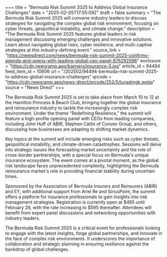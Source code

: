 +++
title = "Bermuda Risk Summit 2025 to Address Global Insurance Challenges"
date = "2025-02-05T17:55:09Z"
draft = false
summary = "The Bermuda Risk Summit 2025 will convene industry leaders to discuss strategies for navigating the complex global risk environment, focusing on cyber threats, geopolitical instability, and climate change."
description = "The Bermuda Risk Summit 2025 features global leaders in risk management discussing emerging challenges and innovative solutions. Learn about navigating global risks, cyber resilience, and multi-captive strategies at this industry-defining event."
source_link = "https://newsdirect.com/news/bermuda-risk-summit-2025-confirms-agenda-and-opens-with-leading-global-ceo-panel-876292596"
enclosure = "https://cdn.newsramp.app/banners/insurance-3.jpg"
article_id = 94494
feed_item_id = 10606
url = "/202502/94494-bermuda-risk-summit-2025-to-address-global-insurance-challenges"
qrcode = "https://cdn.newsramp.app/news-direct/qrcode/252/5/lunadmgk.webp"
source = "News Direct"
+++

<p>The Bermuda Risk Summit 2025 is set to take place from March 10 to 12 at the Hamilton Princess & Beach Club, bringing together the global insurance and reinsurance industry to tackle the increasingly complex risk environment. Under the theme "Redefining Resilience," the summit will feature a high-profile opening panel with CEOs from leading companies, including John Huff of ABIR, Stephen Catlin of Convex Group, and others, discussing how businesses are adapting to shifting market dynamics.</p><p>Key topics at the summit will include emerging risks such as cyber threats, geopolitical instability, and climate-driven catastrophes. Sessions will delve into strategic issues like forecasting market uncertainty and the role of cross-border partnerships, with a special focus on Bermuda's unique insurance ecosystem. The event comes at a pivotal moment, as the global risk landscape faces unprecedented complexity, highlighting the Bermuda reinsurance market's role in providing financial stability during uncertain times.</p><p>Sponsored by the Association of Bermuda Insurers and Reinsurers (ABIR) and EY, with additional support from Ariel Re and SiriusPoint, the summit offers a platform for insurance professionals to gain insights into risk management strategies. Registration is currently open at $495 until February 28, with the rate increasing to $595 thereafter. Attendees will benefit from expert panel discussions and networking opportunities with industry leaders.</p><p>The Bermuda Risk Summit 2025 is a critical event for professionals looking to engage with the latest insights, forge global partnerships, and innovate in the face of complex risk environments. It underscores the importance of collaboration and strategic planning in ensuring resilience against the backdrop of global challenges.</p>
